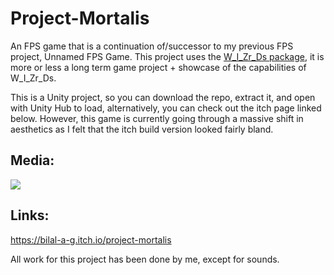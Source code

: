 # Project-Mortalis
An FPS game that is a continuation of/successor to my previous FPS project, Unnamed FPS Game. This project uses the [W_I_Zr_Ds package](https://github.com/Bilal-A-G/W_I_Zr_Ds-Tools), it is more or less a long term game project + showcase of the capabilities of W_I_Zr_Ds.

This is a Unity project, so you can download the repo, extract it, and open with Unity Hub to load, alternatively, you can check out the itch page linked below. However, this game is currently going through a massive shift in aesthetics as I felt that the itch build version looked fairly bland.

## Media:

![](https://github.com/Bilal-A-G/Project-Mortalis/blob/main/Media/Project%20Mortalis.gif)

## Links:

https://bilal-a-g.itch.io/project-mortalis

All work for this project has been done by me, except for sounds.
